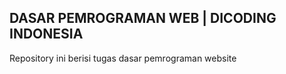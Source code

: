 ## DASAR PEMROGRAMAN WEB | DICODING INDONESIA
Repository ini berisi tugas dasar pemrograman website
